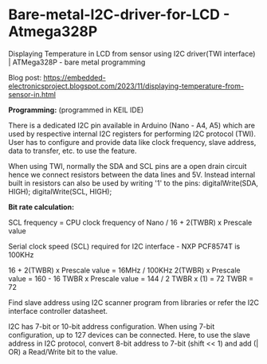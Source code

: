 # Bare-metal-I2C-driver-for-LCD - Atmega328P
Displaying Temperature in LCD from sensor using I2C driver(TWI interface) | ATMega328P - bare metal programming

Blog post: https://embedded-electronicsproject.blogspot.com/2023/11/displaying-temperature-from-sensor-in.html

**Programming:** (programmed in KEIL IDE)

There is a dedicated I2C pin available in Arduino (Nano - A4, A5) which are used by respective internal I2C registers for performing I2C protocol (TWI). User has to configure and provide data like clock frequency, slave address, data to transfer, etc. to use the feature.

When using TWI, normally the SDA and SCL pins are a open drain circuit hence we connect resistors between the data lines and 5V. Instead internal built in resistors can also be used by writing '1' to the pins:
digitalWrite(SDA, HIGH);
digitalWrite(SCL, HIGH);

**Bit rate calculation:**

SCL frequency = CPU clock frequency of Nano / 16 + 2(TWBR) x Prescale value

Serial clock speed (SCL) required for I2C interface - NXP PCF8574T is 100KHz

16 + 2(TWBR) x Prescale value = 16MHz / 100KHz
 2(TWBR) x Prescale value  = 160 - 16
TWBR x Prescale value = 144 / 2
TWBR x (1) = 72
TWBR = 72

Find slave address using I2C scanner program from libraries or refer the I2C interface controller datasheet.

I2C has 7-bit or 10-bit address configuration. When using 7-bit configuration, up to 127 devices can be connected. Here, to use the slave address in I2C protocol, convert 8-bit address to 7-bit (shift << 1) and add (| OR) a Read/Write bit to the value.
